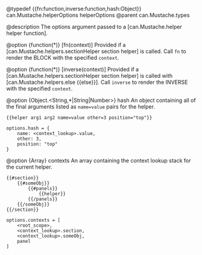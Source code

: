 @typedef {{fn:function,inverse:function,hash:Object}} can.Mustache.helperOptions helperOptions
@parent can.Mustache.types 

@description The options argument passed to a [can.Mustache.helper helper function].

@option {function(*)} [fn(context)] Provided if a 
[can.Mustache.helpers.sectionHelper section helper] is called.  Call `fn` to
render the BLOCK with the specified `context`.


@option {function(*)} [inverse(context)] Provided if a 
[can.Mustache.helpers.sectionHelper section helper] is called 
with [can.Mustache.helpers.else {{else}}].  Call `inverse` to
render the INVERSE with the specified `context`.

@option {Object.<String,*|String|Number>} hash An object containing all of the final 
arguments listed as `name=value` pairs for the helper.
	
	{{helper arg1 arg2 name=value other=3 position="top"}}

	options.hash = {
		name: <context_lookup>.value,
		other: 3,
		position: "top"
	}

@option {Array} contexts An array containing the context lookup stack for the current helper.

	{{#section}}
		{{#someObj}}
			{{#panels}}
				{{helper}}
			{{/panels}}
		{{/someObj}}
	{{/section}}

	options.contexts = [
		<root_scope>,
		<context_lookup>.section,
		<context_lookup>.someObj,
		panel
	]
